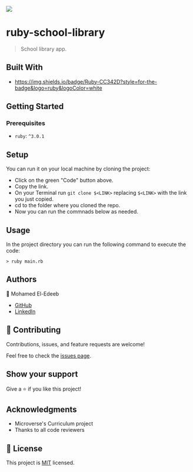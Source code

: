 ![](https://img.shields.io/badge/Microverse-blueviolet)

# ruby-school-library

> School library app.

## Built With

- https://img.shields.io/badge/Ruby-CC342D?style=for-the-badge&logo=ruby&logoColor=white


## Getting Started
### Prerequisites

- `ruby`:  `^3.0.1`

## Setup

You can run it on your local machine by cloning the project:
- Click on the green "Code" button above.
- Copy the link.
- On your Terminal run `git clone $<LINK>` replacing `$<LINK>` with the link you just copied.
- cd to the folder where you cloned the repo.
- Now you can run the commnads below as needed.

## Usage

In the project directory you can run the following command to execute the code:

`> ruby main.rb`

## Authors

👤 Mohamed El-Edeeb

- [GitHub](https://github.com/eng-mohamed-eldeeb)
- [LinkedIn](https://www.linkedin.com/in/eng-mohamed-eldeeb/)

## 🤝 Contributing

Contributions, issues, and feature requests are welcome!

Feel free to check the [issues page](../../issues/).

## Show your support

Give a ⭐️ if you like this project!

## Acknowledgments

- Microverse's Curriculum project
- Thanks to all code reviewers

## 📝 License

This project is [MIT](./LICENSE) licensed.
